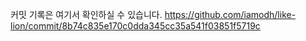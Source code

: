 커밋 기록은 여기서 확인하실 수 있습니다.
https://github.com/iamodh/like-lion/commit/8b74c835e170c0dda345cc35a541f03851f5719c
